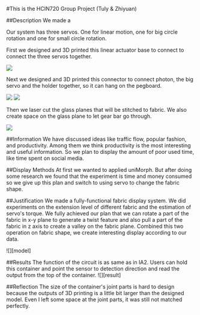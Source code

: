 #This is the HCIN720 Group Project (Tuly & Zhiyuan)

##Description
We made a

Our system has three servos. One for linear motion, one for big circle rotation and one for small circle rotation. 

First we designed and 3D printed this linear actuator base to connect to connect the three servos together. 

![][1694]

Next we designed and 3D printed this connector to connect photon, the big servo and the holder together, so it can hang on the pegboard. 

![][1696]
![][1698]

Then we laser cut the glass planes that will be stitched to fabric. We also create space on the glass plane to let gear bar go through. 

![][1700]

##Information
We have discussed ideas like traffic flow, popular fashion, and productivity. Among them we think productivity is the most interesting and useful information. So we plan to display the amount of poor used time, like time spent on social media.

##Display Methods
At first we wanted to applied uniMorph. But after doing some research we found that the experiment is time and money consumed so we give up this plan and switch to using servo to change the fabric shape.

##Justification
We made a fully-functional fabric display system. We did experiments on the extension level of different fabric and the estimation of servo's torque. We fully achieved our plan that we can rotate a part of the fabric in x-y plane to generate a twist feature and also pull a part of the fabric in z axis to create a valley on the fabric plane. Combined this two operation on fabric shape, we create interesting display according to our data.

![][model]

##Results
The function of the circuit is as same as in IA2. Users can hold this container and point the sensor to detection direction  and read the output from the top of the container.
![][result]

##Reflection
The size of the container's joint parts is hard to design because the outputs of 3D printing is a little bit larger than the designed model. Even I left some space at the joint parts, it was still not matched perfectly.


[1694]:https://github.com/Zhiyuan1991/HCIN720-GP/raw/master/images/IMG_1694.JPG
[1696]:https://github.com/Zhiyuan1991/HCIN720-GP/raw/master/images/IMG_1696.JPG
[1698]:https://github.com/Zhiyuan1991/HCIN720-GP/raw/master/images/IMG_1698.JPG
[1700]:https://github.com/Zhiyuan1991/HCIN720-GP/raw/master/images/IMG_1700.JPG
[1694]:https://github.com/Zhiyuan1991/HCIN720-GP/raw/master/images/IMG_1694.JPG
